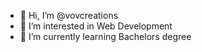 - 👋 Hi, I’m @vovcreations
- 👀 I’m interested in Web Development
- 🌱 I’m currently learning Bachelors degree

<!---
vovcreations/vovcreations is a ✨ special ✨ repository because its `README.md` (this file) appears on your GitHub profile.
You can click the Preview link to take a look at your changes.
--->
